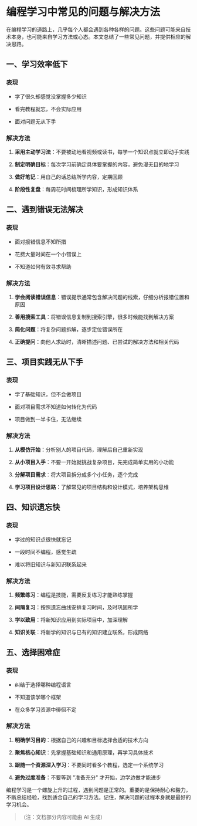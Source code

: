 # 编程学习中常见的问题与解决方法

在编程学习的道路上，几乎每个人都会遇到各种各样的问题。这些问题可能来自技术本身，也可能来自学习方法或心态。本文总结了一些常见问题，并提供相应的解决思路。

## 一、学习效率低下

### 表现



*   学了很久却感觉没掌握多少知识

*   看完教程就忘，不会实际应用

*   面对问题无从下手

### 解决方法



1.  **采用主动学习法**：不要被动地看视频或读书，每学一个知识点就立即动手实践

2.  **制定明确目标**：每次学习前确定具体要掌握的内容，避免漫无目的地学习

3.  **做好笔记**：用自己的话总结所学内容，定期回顾

4.  **阶段性复盘**：每周花时间梳理所学知识，形成知识体系

## 二、遇到错误无法解决

### 表现



*   面对报错信息不知所措

*   花费大量时间在一个小错误上

*   不知道如何有效寻求帮助

### 解决方法



1.  **学会阅读错误信息**：错误提示通常包含解决问题的线索，仔细分析报错位置和原因

2.  **善用搜索工具**：将错误信息复制到搜索引擎，很多时候能找到解决方案

3.  **简化问题**：将复杂问题拆解，逐步定位错误所在

4.  **正确提问**：向他人求助时，清晰描述问题、已尝试的解决方法和相关代码

## 三、项目实践无从下手

### 表现



*   学了基础知识，但不会做项目

*   面对项目需求不知道如何转化为代码

*   项目做到一半卡住，无法继续

### 解决方法



1.  **从模仿开始**：分析别人的项目代码，理解后自己重新实现

2.  **从小项目入手**：不要一开始就挑战复杂项目，先完成简单实用的小功能

3.  **分解项目需求**：将大项目拆分成多个小任务，逐个完成

4.  **学习项目设计思路**：了解常见的项目结构和设计模式，培养架构思维

## 四、知识遗忘快

### 表现



*   学过的知识点很快就忘记

*   一段时间不编程，感觉生疏

*   难以将旧知识与新知识联系起来

### 解决方法



1.  **频繁练习**：编程是技能，需要反复练习才能熟练掌握

2.  **间隔复习**：按照遗忘曲线安排复习时间，及时巩固所学

3.  **学以致用**：将新知识应用到实际项目中，加深理解

4.  **知识关联**：将新学的知识与已有的知识建立联系，形成网络

## 五、选择困难症

### 表现



*   纠结于选择哪种编程语言

*   不知道该学哪个框架

*   在众多学习资源中徘徊不定

### 解决方法



1.  **明确学习目的**：根据自己的兴趣和目标选择合适的技术方向

2.  **聚焦核心知识**：先掌握基础知识和通用原理，再学习具体技术

3.  **跟随一个资源深入学习**：不要同时看多个教程，选定一个系统学习

4.  **避免过度准备**：不要等到 "准备充分" 才开始，边学边做才能进步

编程学习是一个螺旋上升的过程，遇到问题是正常的。重要的是保持耐心和毅力，不断总结经验，找到适合自己的学习方法。记住，解决问题的过程本身就是最好的学习机会。

> （注：文档部分内容可能由 AI 生成）
